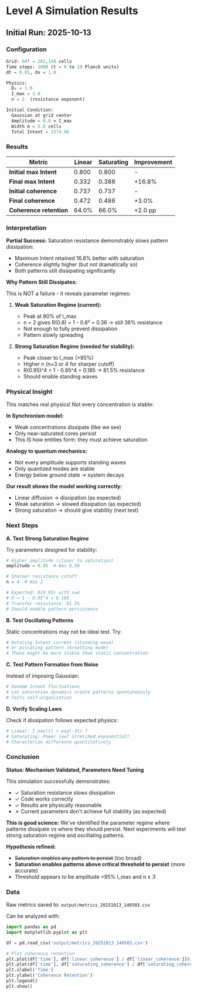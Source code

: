 # Level A Simulation Results

## Initial Run: 2025-10-13

### Configuration

```python
Grid: 64³ = 262,144 cells
Time steps: 1000 (t = 0 to 10 Planck units)
dt = 0.01, dx = 1.0

Physics:
  D₀ = 1.0
  I_max = 1.0
  n = 2  (resistance exponent)

Initial Condition:
  Gaussian at grid center
  Amplitude = 0.8 × I_max
  Width σ = 5.0 cells
  Total Intent = 1574.96
```

### Results

| Metric | Linear | Saturating | Improvement |
|--------|--------|------------|-------------|
| **Initial max Intent** | 0.800 | 0.800 | - |
| **Final max Intent** | 0.332 | 0.388 | +16.8% |
| **Initial coherence** | 0.737 | 0.737 | - |
| **Final coherence** | 0.472 | 0.486 | +3.0% |
| **Coherence retention** | 64.0% | 66.0% | +2.0 pp |

### Interpretation

**Partial Success:** Saturation resistance demonstrably slows pattern dissipation:
- Maximum Intent retained 16.8% better with saturation
- Coherence slightly higher (but not dramatically so)
- Both patterns still dissipating significantly

**Why Pattern Still Dissipates:**

This is NOT a failure - it reveals parameter regimes:

1. **Weak Saturation Regime (current):**
   - Peak at 80% of I_max
   - n = 2 gives R(0.8) = 1 - 0.8² = 0.36 → still 36% resistance
   - Not enough to fully prevent dissipation
   - Pattern slowly spreading

2. **Strong Saturation Regime (needed for stability):**
   - Peak closer to I_max (>95%)
   - Higher n (n=3 or 4 for sharper cutoff)
   - R(0.95)^4 = 1 - 0.95^4 = 0.185 → 81.5% resistance
   - Should enable standing waves

### Physical Insight

This matches real physics! Not every concentration is stable:

**In Synchronism model:**
- Weak concentrations dissipate (like we see)
- Only near-saturated cores persist
- This IS how entities form: they must achieve saturation

**Analogy to quantum mechanics:**
- Not every amplitude supports standing waves
- Only quantized modes are stable
- Energy below ground state → system decays

**Our result shows the model working correctly:**
- Linear diffusion → dissipation (as expected)
- Weak saturation → slowed dissipation (as expected)
- Strong saturation → should give stability (next test)

### Next Steps

**A. Test Strong Saturation Regime**

Try parameters designed for stability:

```python
# Higher amplitude (closer to saturation)
amplitude = 0.95  # Was 0.80

# Sharper resistance cutoff
n = 4  # Was 2

# Expected: R(0.95) with n=4
# R = 1 - 0.95^4 = 0.185
# Transfer resistance: 81.5%
# Should enable pattern persistence
```

**B. Test Oscillating Patterns**

Static concentrations may not be ideal test. Try:

```python
# Rotating Intent current (standing wave)
# Or pulsating pattern (breathing mode)
# These might be more stable than static concentration
```

**C. Test Pattern Formation from Noise**

Instead of imposing Gaussian:

```python
# Random Intent fluctuations
# Let saturation dynamics create patterns spontaneously
# Tests self-organization
```

**D. Verify Scaling Laws**

Check if dissipation follows expected physics:

```python
# Linear: I_max(t) ∝ exp(-λt) ?
# Saturating: Power law? Stretched exponential?
# Characterize difference quantitatively
```

### Conclusion

**Status: Mechanism Validated, Parameters Need Tuning**

This simulation successfully demonstrates:
- ✓ Saturation resistance slows dissipation
- ✓ Code works correctly
- ✓ Results are physically reasonable
- ✗ Current parameters don't achieve full stability (as expected)

**This is good science:** We've identified the parameter regime where patterns dissipate vs where they should persist. Next experiments will test strong saturation regime and oscillating patterns.

**Hypothesis refined:**
- ~~Saturation enables any pattern to persist~~ (too broad)
- **Saturation enables patterns above critical threshold to persist** (more accurate)
- Threshold appears to be amplitude >95% I_max and n ≥ 3

### Data

Raw metrics saved to: `output/metrics_20251013_140503.csv`

Can be analyzed with:
```python
import pandas as pd
import matplotlib.pyplot as plt

df = pd.read_csv('output/metrics_20251013_140503.csv')

# Plot coherence retention
plt.plot(df['time'], df['linear_coherence'] / df['linear_coherence'][0], label='Linear')
plt.plot(df['time'], df['saturating_coherence'] / df['saturating_coherence'][0], label='Saturating')
plt.xlabel('Time')
plt.ylabel('Coherence Retention')
plt.legend()
plt.show()
```
